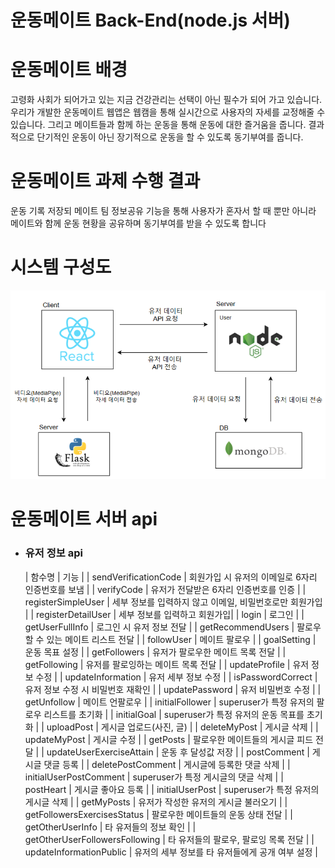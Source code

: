 # 운동메이트 Back-End(node.js 서버)

# **운동메이트** 배경
  고령화 사회가 되어가고 있는 지금 건강관리는 선택이 아닌 필수가 되어 가고 있습니다. 
  우리가 개발한 운동메이트 웹앱은 웹캠을 통해 실시간으로 사용자의 자세를 교정해줄 수 있습니다. 
  그리고 메이트들과 함께 하는 운동을 통해 운동에 대한 즐거움을 줍니다. 
  결과적으로 단기적인 운동이 아닌 장기적으로 운동을 할 수 있도록 동기부여를 줍니다. 

# **운동메이트** 과제 수행 결과
  운동 기록 저장되 메이트 팀 정보공유 기능을 통해 사용자가 혼자서 할 때 뿐만 아니라 메이트와 함께 운동 현황을 공유하며 동기부여를 받을 수 있도록 합니다

  
# 시스템 구성도
![system-diagram](./exec/system-diagram.png)


# **운동메이트** 서버 api

  - ### 유저 정보 api
    | 함수명 | 기능 |
    | sendVerificationCode | 회원가입 시 유저의 이메일로 6자리 인증번호를 보냄 |
    | verifyCode | 유저가 전달받은 6자리 인증번호를 인증 |
    | registerSimpleUser | 세부 정보를 입력하지 않고 이메일, 비밀번호로만 회원가입 |
    | registerDetailUser | 세부 정보를 입력하고 회원가입|
    | login | 로그인 |
    | getUserFullInfo | 로그인 시 유저 정보 전달 |
    | getRecommendUsers | 팔로우 할 수 있는 메이트 리스트 전달 |
    | followUser | 메이트 팔로우 |
    | goalSetting | 운동 목표 설정 |
    | getFollowers | 유저가 팔로우한 메이트 목록 전달 |
    | getFollowing | 유저를 팔로잉하는 메이트 목록 전달 |
    | updateProfile | 유저 정보 수정 |
    | updateInformation | 유저 세부 정보 수정 |
    | isPasswordCorrect | 유저 정보 수정 시 비밀번호 재확인 |
    | updatePassword | 유저 비밀번호 수정 |
    | getUnfollow | 메이트 언팔로우 |
    | initialFollower | superuser가 특정 유저의 팔로우 리스트를 초기화 |
    | initialGoal | superuser가 특정 유저의 운동 목표를 초기화 |
    | uploadPost | 게시글 업로드(사진, 글) |
    | deleteMyPost | 게시글 삭제 |
    | updateMyPost | 게시글 수정 |
    | getPosts | 팔로우한 메이트들의 게시글 피드 전달 |
    | updateUserExerciseAttain | 운동 후 달성값 저장 |
    | postComment | 게시글 댓글 등록 |
    | deletePostComment | 게시글에 등록한 댓글 삭제 |
    | initialUserPostComment | superuser가 특정 게시글의 댓글 삭제 |
    | postHeart | 게시글 좋아요 등록 |
    | initialUserPost | superuser가 특정 유저의 게시글 삭제 |
    | getMyPosts | 유저가 작성한 유저의 게시글 불러오기 |
    | getFollowersExercisesStatus | 팔로우한 메이트들의 운동 상태 전달 |
    | getOtherUserInfo | 타 유저들의 정보 확인 |
    | getOtherUserFollowersFollowing | 타 유저들의 팔로우, 팔로잉 목록 전달 |
    | updateInformationPublic | 유저의 세부 정보를 타 유저들에게 공개 여부 설정 |
    
    
    
